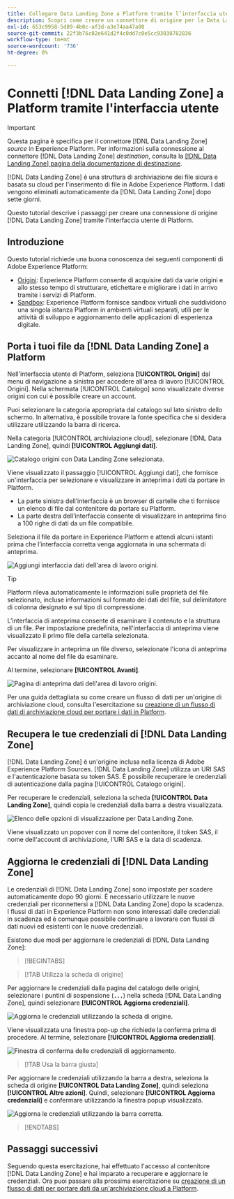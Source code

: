 ```yaml
---
title: Collegare Data Landing Zone a Platform tramite l’interfaccia utente
description: Scopri come creare un connettore di origine per la Data Landing Zone utilizzando l’interfaccia utente di Platform.
exl-id: 653c9958-5d89-4b0c-af3d-a3e74aa47a08
source-git-commit: 22f3b76c02e641d2f4c0dd7c0e5cc93038782836
workflow-type: tm+mt
source-wordcount: '736'
ht-degree: 0%

---
```


# Connetti [!DNL Data Landing Zone] a Platform tramite l&#39;interfaccia utente

>[!IMPORTANT]
>
>Questa pagina è specifica per il connettore [!DNL Data Landing Zone] *source* in Experience Platform. Per informazioni sulla connessione al connettore [!DNL Data Landing Zone] *destination*, consulta la [[!DNL Data Landing Zone] pagina della documentazione di destinazione](/help/destinations/catalog/cloud-storage/data-landing-zone.md).

[!DNL Data Landing Zone] è una struttura di archiviazione dei file sicura e basata su cloud per l&#39;inserimento di file in Adobe Experience Platform. I dati vengono eliminati automaticamente da [!DNL Data Landing Zone] dopo sette giorni.

Questo tutorial descrive i passaggi per creare una connessione di origine [!DNL Data Landing Zone] tramite l&#39;interfaccia utente di Platform.

## Introduzione

Questo tutorial richiede una buona conoscenza dei seguenti componenti di Adobe Experience Platform:

* [Origini](../../../../home.md): Experience Platform consente di acquisire dati da varie origini e allo stesso tempo di strutturare, etichettare e migliorare i dati in arrivo tramite i servizi di Platform.
* [Sandbox](../../../../../sandboxes/home.md): Experience Platform fornisce sandbox virtuali che suddividono una singola istanza Platform in ambienti virtuali separati, utili per le attività di sviluppo e aggiornamento delle applicazioni di esperienza digitale.

## Porta i tuoi file da [!DNL Data Landing Zone] a Platform

Nell&#39;interfaccia utente di Platform, seleziona **[!UICONTROL Origini]** dal menu di navigazione a sinistra per accedere all&#39;area di lavoro [!UICONTROL Origini]. Nella schermata [!UICONTROL Catalogo] sono visualizzate diverse origini con cui è possibile creare un account.

Puoi selezionare la categoria appropriata dal catalogo sul lato sinistro dello schermo. In alternativa, è possibile trovare la fonte specifica che si desidera utilizzare utilizzando la barra di ricerca.

Nella categoria [!UICONTROL archiviazione cloud], selezionare [!DNL Data Landing Zone], quindi **[!UICONTROL Aggiungi dati]**.

![Catalogo origini con Data Landing Zone selezionata.](../../../../images/tutorials/create/dlz/catalog.png)

Viene visualizzato il passaggio [!UICONTROL Aggiungi dati], che fornisce un&#39;interfaccia per selezionare e visualizzare in anteprima i dati da portare in Platform.

* La parte sinistra dell’interfaccia è un browser di cartelle che ti fornisce un elenco di file dal contenitore da portare su Platform.
* La parte destra dell’interfaccia consente di visualizzare in anteprima fino a 100 righe di dati da un file compatibile.

Seleziona il file da portare in Experience Platform e attendi alcuni istanti prima che l’interfaccia corretta venga aggiornata in una schermata di anteprima.

![Aggiungi interfaccia dati dell&#39;area di lavoro origini.](../../../../images/tutorials/create/dlz/add-data.png)

>[!TIP]
>
>Platform rileva automaticamente le informazioni sulle proprietà del file selezionato, incluse informazioni sul formato dei dati del file, sul delimitatore di colonna designato e sul tipo di compressione.

L’interfaccia di anteprima consente di esaminare il contenuto e la struttura di un file. Per impostazione predefinita, nell&#39;interfaccia di anteprima viene visualizzato il primo file della cartella selezionata.

Per visualizzare in anteprima un file diverso, selezionate l&#39;icona di anteprima accanto al nome del file da esaminare.

Al termine, selezionare **[!UICONTROL Avanti]**.

![Pagina di anteprima dati dell&#39;area di lavoro origini.](../../../../images/tutorials/create/dlz/file-detection.png)

Per una guida dettagliata su come creare un flusso di dati per un&#39;origine di archiviazione cloud, consulta l&#39;esercitazione su [creazione di un flusso di dati di archiviazione cloud per portare i dati in Platform](../../dataflow/batch/cloud-storage.md).

## Recupera le tue credenziali di [!DNL Data Landing Zone]

[!DNL Data Landing Zone] è un&#39;origine inclusa nella licenza di Adobe Experience Platform Sources. [!DNL Data Landing Zone] utilizza un URI SAS e l&#39;autenticazione basata su token SAS. È possibile recuperare le credenziali di autenticazione dalla pagina [!UICONTROL Catalogo origini].

Per recuperare le credenziali, seleziona la scheda **[!UICONTROL Data Landing Zone]**, quindi copia le credenziali dalla barra a destra visualizzata.

![Elenco delle opzioni di visualizzazione per Data Landing Zone.](../../../../images/tutorials/create/dlz/view-credentials.png)

Viene visualizzato un popover con il nome del contenitore, il token SAS, il nome dell&#39;account di archiviazione, l&#39;URI SAS e la data di scadenza.

## Aggiorna le credenziali di [!DNL Data Landing Zone]

Le credenziali di [!DNL Data Landing Zone] sono impostate per scadere automaticamente dopo 90 giorni. È necessario utilizzare le nuove credenziali per riconnettersi a [!DNL Data Landing Zone] dopo la scadenza. I flussi di dati in Experience Platform non sono interessati dalle credenziali in scadenza ed è comunque possibile continuare a lavorare con flussi di dati nuovi ed esistenti con le nuove credenziali.

Esistono due modi per aggiornare le credenziali di [!DNL Data Landing Zone]:

>[!BEGINTABS]

>[!TAB Utilizza la scheda di origine]

Per aggiornare le credenziali dalla pagina del catalogo delle origini, selezionare i puntini di sospensione (**`...`**) nella scheda [!DNL Data Landing Zone], quindi selezionare **[!UICONTROL Aggiorna credenziali]**.

![Aggiorna le credenziali utilizzando la scheda di origine.](../../../../images/tutorials/create/dlz/refresh-with-card.png)

Viene visualizzata una finestra pop-up che richiede la conferma prima di procedere. Al termine, selezionare **[!UICONTROL Aggiorna credenziali]**.

![Finestra di conferma delle credenziali di aggiornamento.](../../../../images/tutorials/create/dlz/confirm.png)

>[!TAB Usa la barra giusta]

Per aggiornare le credenziali utilizzando la barra a destra, seleziona la scheda di origine **[!UICONTROL Data Landing Zone]**, quindi seleziona **[!UICONTROL Altre azioni]**. Quindi, selezionare **[!UICONTROL Aggiorna credenziali]** e confermare utilizzando la finestra popup visualizzata.

![Aggiorna le credenziali utilizzando la barra corretta.](../../../../images/tutorials/create/dlz/refresh-with-right-rail.png)

>[!ENDTABS]

## Passaggi successivi

Seguendo questa esercitazione, hai effettuato l&#39;accesso al contenitore [!DNL Data Landing Zone] e hai imparato a recuperare e aggiornare le credenziali. Ora puoi passare alla prossima esercitazione su [creazione di un flusso di dati per portare dati da un&#39;archiviazione cloud a Platform](../../dataflow/batch/cloud-storage.md).
